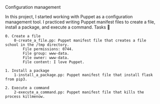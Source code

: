 Configuration management

In this project, I started working with Puppet as a configuration management tool. I practiced writing Puppet manifest files to create a file, install a package, and execute a command.
Tasks 📃

    0. Create a file
        0-create_a_file.pp: Puppet manifest file that creates a file school in the /tmp directory.
            File permissions: 0744.
            File group: www-data.
            File owner: www-data.
            File content: I love Puppet.

    1. Install a package
        1-install_a_package.pp: Puppet manifest file that install flask from pip3.

    2. Execute a command
        2-execute_a_command.pp: Puppet manifest file that kills the process killmenow.

